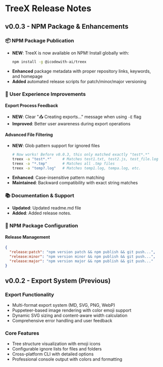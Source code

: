 # TreeX Release Notes

## v0.0.3 - NPM Package & Enhancements

### 📦 NPM Package Publication
- **NEW**: TreeX is now available on NPM! Install globally with:
  ```bash
  npm install -g @icodewith-ai/treex
  ```
- **Enhanced** package metadata with proper repository links, keywords, and homepage
- **Added** automated release scripts for patch/minor/major versioning

### 🎯 User Experience Improvements

#### Export Process Feedback
- **NEW**: Clear "📤 Creating exports..." message when using `-E` flag
- **Improved**: Better user awareness during export operations

#### Advanced File Filtering
- **NEW**: Glob pattern support for ignored files
  ```bash
  # Now works! Before v0.0.3, this only matched exactly "test*.*"
  treex -a "test*.*"     # Matches test1.txt, test2.js, test_file.log, etc.
  treex -a "*.tmp"       # Matches all .tmp files
  treex -a "temp?.log"   # Matches temp1.log, tempa.log, etc.
  ```
- **Enhanced**: Case-insensitive pattern matching
- **Maintained**: Backward compatibility with exact string matches

### 📚 Documentation & Support

- **Updated**: Updated readme.md file
- **Added**: Added release notes.

### 🔧 NPM Package Configuration

#### Release Management
```json
{
  "release:patch": "npm version patch && npm publish && git push...",
  "release:minor": "npm version minor && npm publish && git push...",
  "release:major": "npm version major && npm publish && git push..."
}
```

## v0.0.2 - Export System (Previous)

### Export Functionality
- Multi-format export system (MD, SVG, PNG, WebP)
- Puppeteer-based image rendering with color emoji support  
- Dynamic SVG sizing and content-aware width calculation
- Comprehensive error handling and user feedback

### Core Features
- Tree structure visualization with emoji icons
- Configurable ignore lists for files and folders
- Cross-platform CLI with detailed options
- Professional console output with colors and formatting